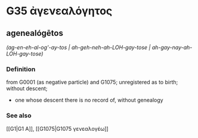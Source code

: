 # G35 ἀγενεαλόγητος

## agenealógētos

_(ag-en-eh-al-og'-ay-tos | ah-geh-neh-ah-LOH-gay-tose | ah-gay-nay-ah-LOH-gay-tose)_

### Definition

from G0001 (as negative particle) and G1075; unregistered as to birth; without descent; 

- one whose descent there is no record of, without genealogy

### See also

[[G1|G1 Α]], [[G1075|G1075 γενεαλογέω]]

